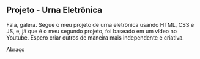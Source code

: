 ## Projeto - Urna Eletrônica

Fala, galera. Segue o meu projeto de urna eletrônica usando HTML, CSS e JS, e, já que  é o meu segundo projeto, foi baseado em um vídeo no Youtube. Espero criar outros de maneira mais independente e criativa.

Abraço